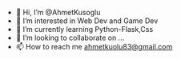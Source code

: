 - 👋 Hi, I’m @AhmetKusoglu
- 👀 I’m interested in Web Dev and Game Dev
- 🌱 I’m currently learning Python-Flask,Css
- 💞️ I’m looking to collaborate on ...
- 📫 How to reach me ahmetkuolu83@gmail.com

<!---
AhmetKusoglu/AhmetKusoglu is a ✨ special ✨ repository because its `README.md` (this file) appears on your GitHub profile.
You can click the Preview link to take a look at your changes.
--->
